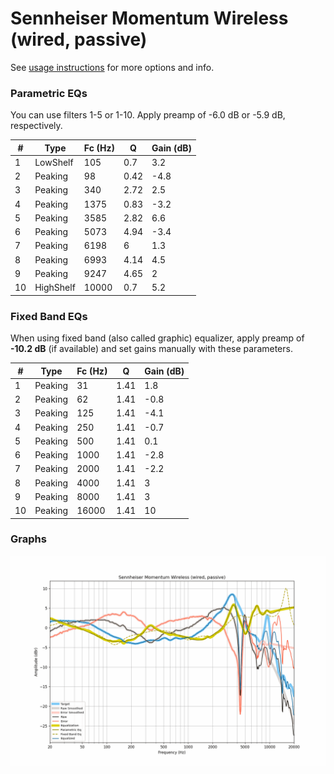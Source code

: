 # Sennheiser Momentum Wireless (wired, passive)
See [usage instructions](https://github.com/jaakkopasanen/AutoEq#usage) for more options and info.

### Parametric EQs
You can use filters 1-5 or 1-10. Apply preamp of -6.0 dB or -5.9 dB, respectively.

|   # | Type      |   Fc (Hz) |    Q |   Gain (dB) |
|-----|-----------|-----------|------|-------------|
|   1 | LowShelf  |       105 | 0.7  |         3.2 |
|   2 | Peaking   |        98 | 0.42 |        -4.8 |
|   3 | Peaking   |       340 | 2.72 |         2.5 |
|   4 | Peaking   |      1375 | 0.83 |        -3.2 |
|   5 | Peaking   |      3585 | 2.82 |         6.6 |
|   6 | Peaking   |      5073 | 4.94 |        -3.4 |
|   7 | Peaking   |      6198 | 6    |         1.3 |
|   8 | Peaking   |      6993 | 4.14 |         4.5 |
|   9 | Peaking   |      9247 | 4.65 |         2   |
|  10 | HighShelf |     10000 | 0.7  |         5.2 |

### Fixed Band EQs
When using fixed band (also called graphic) equalizer, apply preamp of **-10.2 dB** (if available) and set gains manually with these parameters.

|   # | Type    |   Fc (Hz) |    Q |   Gain (dB) |
|-----|---------|-----------|------|-------------|
|   1 | Peaking |        31 | 1.41 |         1.8 |
|   2 | Peaking |        62 | 1.41 |        -0.8 |
|   3 | Peaking |       125 | 1.41 |        -4.1 |
|   4 | Peaking |       250 | 1.41 |        -0.7 |
|   5 | Peaking |       500 | 1.41 |         0.1 |
|   6 | Peaking |      1000 | 1.41 |        -2.8 |
|   7 | Peaking |      2000 | 1.41 |        -2.2 |
|   8 | Peaking |      4000 | 1.41 |         3   |
|   9 | Peaking |      8000 | 1.41 |         3   |
|  10 | Peaking |     16000 | 1.41 |        10   |

### Graphs
![](./Sennheiser%20Momentum%20Wireless%20(wired,%20passive).png)
